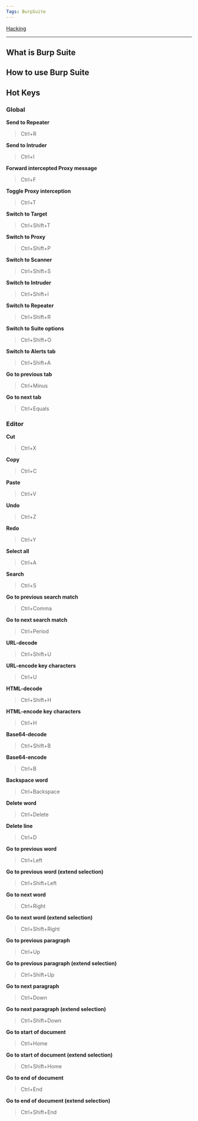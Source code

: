 ```yaml
---
Tags: BurpSuite
---
```


[Hacking](./Hacking.md)

---

## What is Burp Suite


## How to use Burp Suite

## Hot Keys
### Global

**Send to Repeater**

> Ctrl+R

**Send to Intruder**

> Ctrl+I

**Forward intercepted Proxy message**

> Ctrl+F

**Toggle Proxy interception**

> Ctrl+T

**Switch to Target**

> Ctrl+Shift+T

**Switch to Proxy**

> Ctrl+Shift+P

**Switch to Scanner**

> Ctrl+Shift+S

**Switch to Intruder**

> Ctrl+Shift+I

**Switch to Repeater**

> Ctrl+Shift+R

**Switch to Suite options**

> Ctrl+Shift+O

**Switch to Alerts tab**

> Ctrl+Shift+A

**Go to previous tab**

> Ctrl+Minus

**Go to next tab**

> Ctrl+Equals

### Editor

**Cut**

> Ctrl+X

**Copy**

> Ctrl+C

**Paste**

> Ctrl+V

**Undo**

> Ctrl+Z

**Redo**

> Ctrl+Y

**Select all**

> Ctrl+A

**Search**
> Ctrl+S

**Go to previous search match**

> Ctrl+Comma

**Go to next search match**

> Ctrl+Period

**URL-decode**

> Ctrl+Shift+U

**URL-encode key characters**

> Ctrl+U

**HTML-decode**

> Ctrl+Shift+H

**HTML-encode key characters**

> Ctrl+H

**Base64-decode**

> Ctrl+Shift+B

**Base64-encode**

> Ctrl+B

**Backspace word**

> Ctrl+Backspace

**Delete word**

> Ctrl+Delete

**Delete line**

> Ctrl+D

**Go to previous word**

> Ctrl+Left

**Go to previous word (extend selection)**

> Ctrl+Shift+Left

**Go to next word**

> Ctrl+Right

**Go to next word (extend selection)**

> Ctrl+Shift+Right

**Go to previous paragraph**

> Ctrl+Up

**Go to previous paragraph (extend selection)**

> Ctrl+Shift+Up

**Go to next paragraph**

> Ctrl+Down

**Go to next paragraph (extend selection)**

> Ctrl+Shift+Down

**Go to start of document**

> Ctrl+Home

**Go to start of document (extend selection)**

> Ctrl+Shift+Home

**Go to end of document**

> Ctrl+End

**Go to end of document (extend selection)**

> Ctrl+Shift+End